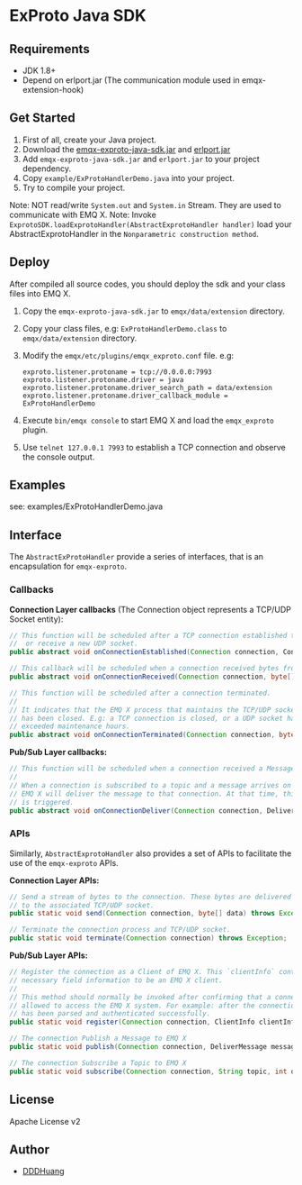# ExProto Java SDK

## Requirements

- JDK 1.8+
- Depend on erlport.jar (The communication module used in emqx-extension-hook)

## Get Started

1. First of all, create your Java project.
2. Download the [emqx-exproto-java-sdk.jar](https://github.com/emqx/emqx-exproto-java-sdk/raw/master/build/emqx-exproto-java-sdk.jar) and [erlport.jar](https://github.com/emqx/emqx-exproto-java-sdk/raw/master/src/lib/erlport.jar)
3. Add `emqx-exproto-java-sdk.jar` and `erlport.jar` to your project dependency.
4. Copy `example/ExProtoHandlerDemo.java` into your project.
5. Try to compile your project.

Note: NOT read/write `System.out` and `System.in` Stream. They are used to communicate with EMQ X.
Note: Invoke `ExprotoSDK.loadExprotoHandler(AbstractExprotoHandler handler)` load your AbstractExprotoHandler in the `Nonparametric construction method`.

## Deploy

After compiled all source codes, you should deploy the sdk and your class files into EMQ X.

1. Copy the `emqx-exproto-java-sdk.jar` to `emqx/data/extension` directory.
2. Copy your class files, e.g: `ExProtoHandlerDemo.class` to `emqx/data/extension` directory.
3. Modify the `emqx/etc/plugins/emqx_exproto.conf` file. e.g:

    ```protperties
    exproto.listener.protoname = tcp://0.0.0.0:7993
    exproto.listener.protoname.driver = java
    exproto.listener.protoname.driver_search_path = data/extension
    exproto.listener.protoname.driver_callback_module = ExProtoHandlerDemo
    ```
4. Execute `bin/emqx console` to start EMQ X and load the `emqx_exproto` plugin.
5. Use `telnet 127.0.0.1 7993` to establish a TCP connection and observe the console output.

## Examples

see: examples/ExProtoHandlerDemo.java

## Interface

The `AbstractExProtoHandler` provide a series of interfaces, that is an encapsulation for `emqx-exproto`.

### Callbacks

**Connection Layer callbacks** (The Connection object represents a TCP/UDP Socket entity):

``` java
// This function will be scheduled after a TCP connection established to EMQ X
//  or receive a new UDP socket.
public abstract void onConnectionEstablished(Connection connection, ConnectionInfo connectionInfo);

// This callback will be scheduled when a connection received bytes from TCP/UDP socket.
public abstract void onConnectionReceived(Connection connection, byte[] data);

// This function will be scheduled after a connection terminated.
//
// It indicates that the EMQ X process that maintains the TCP/UDP socket
// has been closed. E.g: a TCP connection is closed, or a UDP socket has
// exceeded maintenance hours.
public abstract void onConnectionTerminated(Connection connection, byte[] reason);
```

**Pub/Sub Layer callbacks:**

``` java
// This function will be scheduled when a connection received a Message from EMQ X
//
// When a connection is subscribed to a topic and a message arrives on that topic,
// EMQ X will deliver the message to that connection. At that time, this function
// is triggered.
public abstract void onConnectionDeliver(Connection connection, DeliverMessage[] messagesArr);
```

### APIs

Similarly, `AbstractExprotoHandler` also provides a set of APIs to facilitate the use of the `emqx-exproto` APIs.


**Connection Layer APIs:**

``` java
// Send a stream of bytes to the connection. These bytes are delivered directly
// to the associated TCP/UDP socket.
public static void send(Connection connection, byte[] data) throws Exception;

// Terminate the connection process and TCP/UDP socket.
public static void terminate(Connection connection) throws Exception;
```

**Pub/Sub Layer APIs:**

```java
// Register the connection as a Client of EMQ X. This `clientInfo` contains the
// necessary field information to be an EMQ X client.
//
// This method should normally be invoked after confirming that a connection is
// allowed to access the EMQ X system. For example: after the connection packet
// has been parsed and authenticated successfully.
public static void register(Connection connection, ClientInfo clientInfo) throws Exception;

// The connection Publish a Message to EMQ X
public static void publish(Connection connection, DeliverMessage message) throws Exception;

// The connection Subscribe a Topic to EMQ X
public static void subscribe(Connection connection, String topic, int qos) throws Exception;
```

## License

Apache License v2

## Author

- [DDDHuang](https://github.com/DDDHuang)
